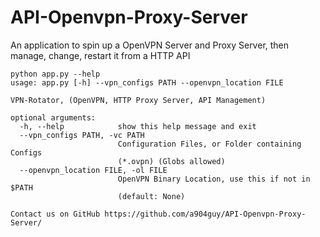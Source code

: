 # API-Openvpn-Proxy-Server
An application to spin up a OpenVPN Server and Proxy Server, then manage, change, restart it from a HTTP API

```
python app.py --help
usage: app.py [-h] --vpn_configs PATH --openvpn_location FILE

VPN-Rotator, (OpenVPN, HTTP Proxy Server, API Management)

optional arguments:
  -h, --help            show this help message and exit
  --vpn_configs PATH, -vc PATH
                        Configuration Files, or Folder containing Configs
                        (*.ovpn) (Globs allowed)
  --openvpn_location FILE, -ol FILE
                        OpenVPN Binary Location, use this if not in $PATH
                        (default: None)

Contact us on GitHub https://github.com/a904guy/API-Openvpn-Proxy-Server/
```

